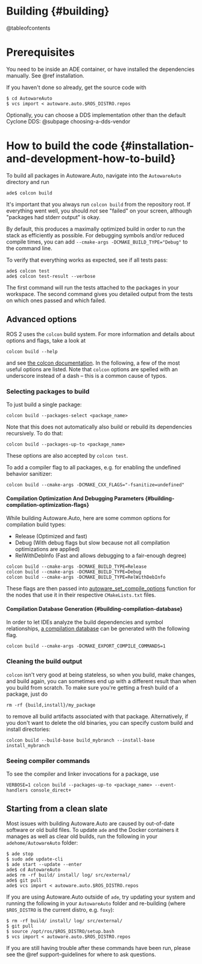 Building {#building}
========

@tableofcontents

# Prerequisites
You need to be inside an ADE container, or have installed the dependencies manually. See @ref installation.

If you haven't done so already, get the source code with

```{bash}
$ cd AutowareAuto
$ vcs import < autoware.auto.$ROS_DISTRO.repos
```

Optionally, you can choose a DDS implementation other than the default Cyclone DDS: @subpage choosing-a-dds-vendor


# How to build the code {#installation-and-development-how-to-build}
To build all packages in Autoware.Auto, navigate into the `AutowareAuto` directory and run

```{bash}
ade$ colcon build
```

It's important that you always run `colcon build` from the repository root. If everything went well, you should _not_ see "failed" on your screen, although "packages had stderr output" is okay.

By default, this produces a maximally optimized build in order to run the stack as efficiently as possible. For debugging symbols and/or reduced compile times, you can add `--cmake-args -DCMAKE_BUILD_TYPE="Debug"` to the command line.

To verify that everything works as expected, see if all tests pass:

```{bash}
ade$ colcon test
ade$ colcon test-result --verbose
```
The first command will run the tests attached to the packages in your workspace.
The second command gives you detailed output from the tests on which ones passed and which failed.

## Advanced options
ROS 2 uses the `colcon` build system. For more information and details about options and flags, take a look at
```{bash}
colcon build --help
```
and see [the colcon documentation](https://colcon.readthedocs.io/en/released/user/quick-start.html). In the following, a few of the most useful options are listed.
Note that `colcon` options are spelled with an underscore instead of a dash – this is a common cause of typos.


### Selecting packages to build
To just build a single package:

```{bash}
colcon build --packages-select <package_name>
```

Note that this does not automatically also build or rebuild its dependencies recursively. To do that:

```{bash}
colcon build --packages-up-to <package_name>
```

These options are also accepted by `colcon test`.

To add a compiler flag to all packages, e.g. for enabling the undefined behavior sanitizer:
```{bash}
colcon build --cmake-args -DCMAKE_CXX_FLAGS="-fsanitize=undefined"
```

#### Compilation Optimization And Debugging Parameters {#building-compilation-optimization-flags}

While building Autoware.Auto, here are some common options for compilation build types:
- Release (Optimized and fast)
- Debug (With debug flags but slow because not all compilation optimizations are applied)
- RelWithDebInfo (Fast and allows debugging to a fair-enough degree)

```{bash}
colcon build --cmake-args -DCMAKE_BUILD_TYPE=Release
colcon build --cmake-args -DCMAKE_BUILD_TYPE=Debug
colcon build --cmake-args -DCMAKE_BUILD_TYPE=RelWithDebInfo
```
These flags are then passed into [autoware_set_compile_options](https://gitlab.com/autowarefoundation/autoware.auto/AutowareAuto/-/blob/master/src/tools/autoware_auto_cmake/cmake/autoware_auto_cmake.cmake#L51)
function for the nodes that use it in their respective `CMakeLists.txt` files.

#### Compilation Database Generation {#building-compilation-database}

In order to let IDEs analyze the build dependencies and symbol relationships, [a compilation database](https://colcon.readthedocs.io/en/released/user/how-to.html#cmake-packages-generating-compile-commands-json)
can be generated with the following flag.

```{bash}
colcon build --cmake-args -DCMAKE_EXPORT_COMPILE_COMMANDS=1
```

### Cleaning the build output
`colcon` isn't very good at being stateless, so when you build, make changes, and build again, you can sometimes end up with a different result than when you build from scratch. To make sure you're getting a fresh build of a package, just do

```{bash}
rm -rf {build,install}/my_package
```

to remove all build artifacts associated with that package. Alternatively, if you don't want to delete the old binaries, you can specify custom build and install directories:

```{bash}
colcon build --build-base build_mybranch --install-base install_mybranch
```

### Seeing compiler commands
To see the compiler and linker invocations for a package, use
```{bash}
VERBOSE=1 colcon build --packages-up-to <package_name> --event-handlers console_direct+
```


## Starting from a clean slate

Most issues with building Autoware.Auto are caused by out-of-date software or old build files.
To update `ade` and the Docker containers it manages as well as clear old builds, run the following in your `adehome/AutowareAuto` folder:

```{bash}
$ ade stop
$ sudo ade update-cli
$ ade start --update --enter
ade$ cd AutowareAuto
ade$ rm -rf build/ install/ log/ src/external/
ade$ git pull
ade$ vcs import < autoware.auto.$ROS_DISTRO.repos
```

If you are using Autoware.Auto outside of `ade`, try updating your system and running the following in your `AutowareAuto` folder and re-building (where `$ROS_DISTRO` is the current distro, e.g. `foxy`):

```{bash}
$ rm -rf build/ install/ log/ src/external/
$ git pull
$ source /opt/ros/$ROS_DISTRO/setup.bash
$ vcs import < autoware.auto.$ROS_DISTRO.repos
```

If you are still having trouble after these commands have been run, please see the @ref support-guidelines for where to ask questions.
